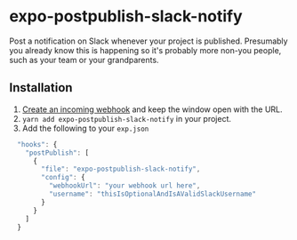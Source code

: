 # expo-postpublish-slack-notify

Post a notification on Slack whenever your project is published.
Presumably you already know this is happening so it's probably more
non-you people, such as your team or your grandparents.

## Installation

1. [Create an incoming webhook](https://api.slack.com/incoming-webhooks) and keep the window open with the URL.
2. `yarn add expo-postpublish-slack-notify` in your project.
3. Add the following to your `exp.json`

```javascript
  "hooks": {
    "postPublish": [
      {
        "file": "expo-postpublish-slack-notify",
        "config": {
          "webhookUrl": "your webhook url here",
          "username": "thisIsOptionalAndIsAValidSlackUsername"
        }
      }
    ]
  }
```
